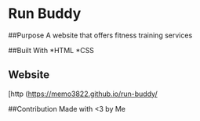 # Run Buddy

##Purpose
A website that offers fitness training services

##Built With 
*HTML
*CSS

## Website
[http
(https://memo3822.github.io/run-buddy/

##Contribution
Made with <3 by Me
